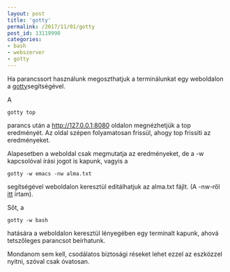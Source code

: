 ```yaml
---
layout: post
title: 'gotty'
permalink: /2017/11/01/gotty
post_id: 13119990
categories: 
- bash
- webszerver
- gotty
---
```


Ha parancssort használunk megoszthatjuk a terminálunkat egy weboldalon a 
[gotty](https://github.com/yudai/gotty)segítségével.

A

```
gotty top
```

parancs után a http://127.0.0.1:8080 oldalon megnézhetjük a top eredményét. Az oldal szépen folyamatosan frissül, ahogy top frissíti az eredményeket.

Alapesetben a weboldal csak megmutatja az eredményeket, de a -w kapcsolóval írási jogot is kapunk, vagyis a

```
gotty -w emacs -nw alma.txt
```

segítségével weboldalon keresztül editálhatjuk az alma.txt fájlt. (A -nw-ről 
[itt](http://commandline.blog.hu/2015/10/30/emacs_-nw) írtam).

Sőt, a

```
gotty -w bash
```

hatására a weboldalon keresztül lényegében egy terminalt kapunk, ahová tetszőleges parancsot beírhatunk.

Mondanom sem kell, csodálatos biztosági réseket lehet ezzel az eszközzel nyitni, szóval csak óvatosan.

 